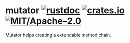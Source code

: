 # mutator [![rustdoc][doc img]][doc] [![crates.io][crates.io img]][crates.io] [![MIT/Apache-2.0][license img]][crates.io]
Mutator helps creating a extendable method chain.


[doc]:https://docs.rs/mutator/*/mutator/
[doc img]:https://img.shields.io/badge/rustdoc-reference-blue.svg?style=flat
[crates.io]:https://crates.io/crates/mutator
[crates.io img]:https://img.shields.io/crates/v/mutator.svg
[license img]:https://img.shields.io/crates/l/mutator.svg